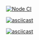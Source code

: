 [![Node CI](https://github.com/hexlet-boilerplates/nodejs-package/workflows/Node%20CI/badge.svg)](https://github.com/Youngpretzel/frontend-project-lvl1/actions)

[![asciicast](https://asciinema.org/a/ENYrMRZED6XKEz7tIhvo18fgj.svg)](https://asciinema.org/a/ENYrMRZED6XKEz7tIhvo18fgj)

[![asciicast](https://asciinema.org/a/YKaAcpp6RPfw9EHJ8mG2CPCmP.svg)](https://asciinema.org/a/YKaAcpp6RPfw9EHJ8mG2CPCmP)
